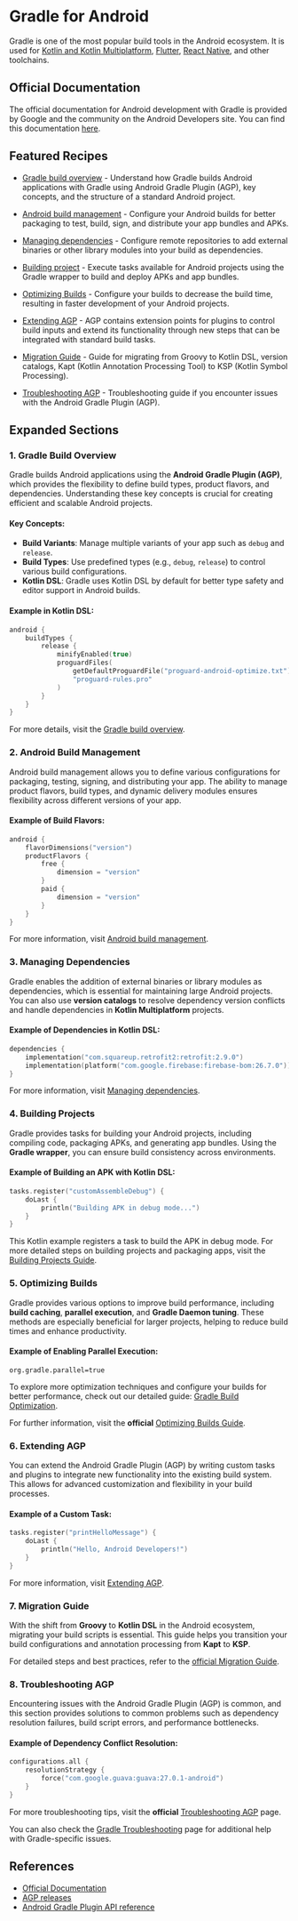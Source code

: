 
# Gradle for Android

Gradle is one of the most popular build tools in the Android ecosystem. It is used for [Kotlin and Kotlin Multiplatform](../kotlin/README.md), [Flutter](https://flutter.dev/), [React Native](https://reactnative.dev/), and other toolchains.

## Official Documentation

The official documentation for Android development with Gradle is provided by Google and the community on the Android Developers site. You can find this documentation [here](https://developer.android.com/build).

## Featured Recipes

- [Gradle build overview](https://developer.android.com/build/gradle-build-overview) - Understand how Gradle builds Android applications with Gradle using Android Gradle Plugin (AGP), key concepts, and the structure of a standard Android project.
  
- [Android build management](https://developer.android.com/build) - Configure your Android builds for better packaging to test, build, sign, and distribute your app bundles and APKs.
  
- [Managing dependencies](https://developer.android.com/build/dependencies) - Configure remote repositories to add external binaries or other library modules into your build as dependencies.
  
- [Building project](https://developer.android.com/build/building-cmdline) - Execute tasks available for Android projects using the Gradle wrapper to build and deploy APKs and app bundles.
  
- [Optimizing Builds](https://developer.android.com/build/optimize-your-build) - Configure your builds to decrease the build time, resulting in faster development of your Android projects.
  
- [Extending AGP](https://developer.android.com/build/extend-agp) - AGP contains extension points for plugins to control build inputs and extend its functionality through new steps that can be integrated with standard build tasks.
  
- [Migration Guide](https://developer.android.com/build/migrate-to-kotlin-dsl) - Guide for migrating from Groovy to Kotlin DSL, version catalogs, Kapt (Kotlin Annotation Processing Tool) to KSP (Kotlin Symbol Processing).
  
- [Troubleshooting AGP](https://developer.android.com/build/troubleshoot) - Troubleshooting guide if you encounter issues with the Android Gradle Plugin (AGP).

## Expanded Sections

### **1. Gradle Build Overview**
Gradle builds Android applications using the **Android Gradle Plugin (AGP)**, which provides the flexibility to define build types, product flavors, and dependencies. Understanding these key concepts is crucial for creating efficient and scalable Android projects.

#### Key Concepts:
- **Build Variants**: Manage multiple variants of your app such as `debug` and `release`.
- **Build Types**: Use predefined types (e.g., `debug`, `release`) to control various build configurations.
- **Kotlin DSL**: Gradle uses Kotlin DSL by default for better type safety and editor support in Android builds.

#### Example in Kotlin DSL:
```kotlin
android {
    buildTypes {
        release {
            minifyEnabled(true)
            proguardFiles(
                getDefaultProguardFile("proguard-android-optimize.txt"),
                "proguard-rules.pro"
            )
        }
    }
}
```
For more details, visit the [Gradle build overview](https://developer.android.com/build/gradle-build-overview).

### **2. Android Build Management**
Android build management allows you to define various configurations for packaging, testing, signing, and distributing your app. The ability to manage product flavors, build types, and dynamic delivery modules ensures flexibility across different versions of your app.

#### Example of Build Flavors:
```kotlin
android {
    flavorDimensions("version")
    productFlavors {
        free {
            dimension = "version"
        }
        paid {
            dimension = "version"
        }
    }
}
```
For more information, visit [Android build management](https://developer.android.com/build).

### **3. Managing Dependencies**
Gradle enables the addition of external binaries or library modules as dependencies, which is essential for maintaining large Android projects. You can also use **version catalogs** to resolve dependency version conflicts and handle dependencies in **Kotlin Multiplatform** projects.

#### Example of Dependencies in Kotlin DSL:
```kotlin
dependencies {
    implementation("com.squareup.retrofit2:retrofit:2.9.0")
    implementation(platform("com.google.firebase:firebase-bom:26.7.0"))
}
```
For more information, visit [Managing dependencies](https://developer.android.com/build/dependencies).

### **4. Building Projects**

Gradle provides tasks for building your Android projects, including compiling code, packaging APKs, and generating app bundles. Using the **Gradle wrapper**, you can ensure build consistency across environments.

#### Example of Building an APK with Kotlin DSL:

```kotlin
tasks.register("customAssembleDebug") {
    doLast {
        println("Building APK in debug mode...")
    }
}
```
This Kotlin example registers a task to build the APK in debug mode. For more detailed steps on building projects and packaging apps, visit the [Building Projects Guide](https://developer.android.com/build/building-cmdline).

### **5. Optimizing Builds**
Gradle provides various options to improve build performance, including **build caching**, **parallel execution**, and **Gradle Daemon tuning**. These methods are especially beneficial for larger projects, helping to reduce build times and enhance productivity.

#### Example of Enabling Parallel Execution:
```properties
org.gradle.parallel=true
```

To explore more optimization techniques and configure your builds for better performance, check out our detailed guide: [Gradle Build Optimization](./optimization.md). 

For further information, visit the **official**  [Optimizing Builds Guide](https://developer.android.com/build/optimize-your-build).

### **6. Extending AGP**
You can extend the Android Gradle Plugin (AGP) by writing custom tasks and plugins to integrate new functionality into the existing build system. This allows for advanced customization and flexibility in your build processes.

#### Example of a Custom Task:
```kotlin
tasks.register("printHelloMessage") {
    doLast {
        println("Hello, Android Developers!")
    }
}
```
For more information, visit [Extending AGP](https://developer.android.com/build/extend-agp).

### **7. Migration Guide**

With the shift from **Groovy** to **Kotlin DSL** in the Android ecosystem, migrating your build scripts is essential. This guide helps you transition your build configurations and annotation processing from **Kapt** to **KSP**.

For detailed steps and best practices, refer to the [official Migration Guide](https://developer.android.com/build/migrate-to-kotlin-dsl).

### **8. Troubleshooting AGP**

Encountering issues with the Android Gradle Plugin (AGP) is common, and this section provides solutions to common problems such as dependency resolution failures, build script errors, and performance bottlenecks.

#### Example of Dependency Conflict Resolution:
```kotlin
configurations.all {
    resolutionStrategy {
        force("com.google.guava:guava:27.0.1-android")
    }
}
```
For more troubleshooting tips, visit the **official**  [Troubleshooting AGP](https://developer.android.com/build/troubleshoot) page.

You can also check the [Gradle Troubleshooting](./troubleshooting.md) page for additional help with Gradle-specific issues.

## References

- [Official Documentation](https://developer.android.com/build)
- [AGP releases](https://developer.android.com/build/releases/gradle-plugin)
- [Android Gradle Plugin API reference](https://developer.android.com/reference/tools/gradle-api)
